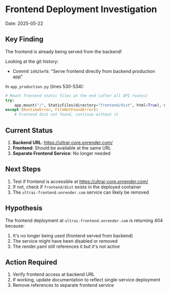 # Frontend Deployment Investigation

Date: 2025-05-22

## Key Finding

The frontend is already being served from the backend!

Looking at the git history:
- Commit `1d925ef8`: "Serve frontend directly from backend production app"

In `app_production.py` (lines 530-534):
```python
# Mount frontend static files at the end (after all API routes)
try:
    app.mount("/", StaticFiles(directory="frontend/dist", html=True), name="frontend")
except (RuntimeError, FileNotFoundError):
    # Frontend dist not found, continue without it
```

## Current Status

1. **Backend URL**: https://ultrai-core.onrender.com/
2. **Frontend**: Should be available at the same URL
3. **Separate Frontend Service**: No longer needed

## Next Steps

1. Test if frontend is accessible at https://ultrai-core.onrender.com/
2. If not, check if `frontend/dist` exists in the deployed container
3. The `ultrai-frontend.onrender.com` service can likely be removed

## Hypothesis

The frontend deployment at `ultrai-frontend.onrender.com` is returning 404 because:
1. It's no longer being used (frontend served from backend)
2. The service might have been disabled or removed
3. The render.yaml still references it but it's not active

## Action Required

1. Verify frontend access at backend URL
2. If working, update documentation to reflect single-service deployment
3. Remove references to separate frontend service